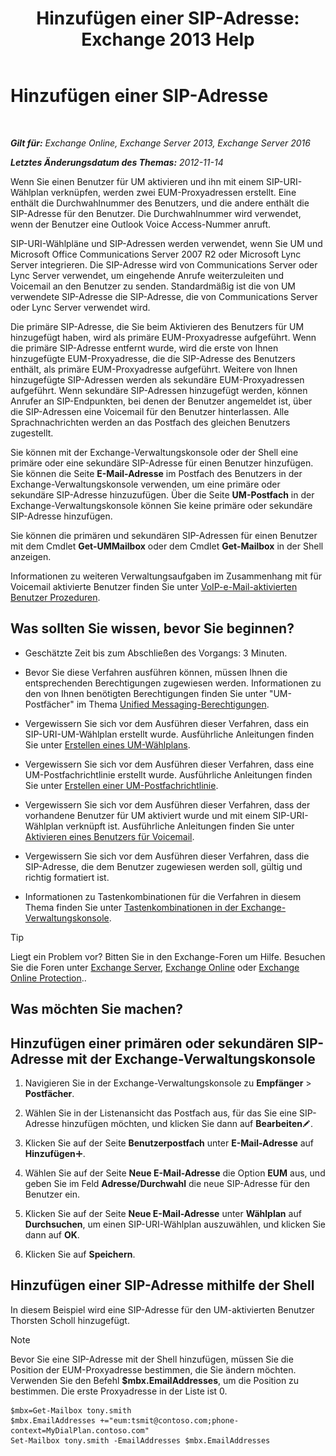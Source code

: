 ﻿---
title: 'Hinzufügen einer SIP-Adresse: Exchange 2013 Help'
TOCTitle: Hinzufügen einer SIP-Adresse
ms:assetid: 40295bcf-c62b-4f26-95ca-a8c4bd210fb3
ms:mtpsurl: https://technet.microsoft.com/de-de/library/JJ662760(v=EXCHG.150)
ms:contentKeyID: 50554802
ms.date: 04/24/2018
mtps_version: v=EXCHG.150
ms.translationtype: HT
---

# Hinzufügen einer SIP-Adresse

 

_**Gilt für:** Exchange Online, Exchange Server 2013, Exchange Server 2016_

_**Letztes Änderungsdatum des Themas:** 2012-11-14_

Wenn Sie einen Benutzer für UM aktivieren und ihn mit einem SIP-URI-Wählplan verknüpfen, werden zwei EUM-Proxyadressen erstellt. Eine enthält die Durchwahlnummer des Benutzers, und die andere enthält die SIP-Adresse für den Benutzer. Die Durchwahlnummer wird verwendet, wenn der Benutzer eine Outlook Voice Access-Nummer anruft.

SIP-URI-Wählpläne und SIP-Adressen werden verwendet, wenn Sie UM und Microsoft Office Communications Server 2007 R2 oder Microsoft Lync Server integrieren. Die SIP-Adresse wird von Communications Server oder Lync Server verwendet, um eingehende Anrufe weiterzuleiten und Voicemail an den Benutzer zu senden. Standardmäßig ist die von UM verwendete SIP-Adresse die SIP-Adresse, die von Communications Server oder Lync Server verwendet wird.

Die primäre SIP-Adresse, die Sie beim Aktivieren des Benutzers für UM hinzugefügt haben, wird als primäre EUM-Proxyadresse aufgeführt. Wenn die primäre SIP-Adresse entfernt wurde, wird die erste von Ihnen hinzugefügte EUM-Proxyadresse, die die SIP-Adresse des Benutzers enthält, als primäre EUM-Proxyadresse aufgeführt. Weitere von Ihnen hinzugefügte SIP-Adressen werden als sekundäre EUM-Proxyadressen aufgeführt. Wenn sekundäre SIP-Adressen hinzugefügt werden, können Anrufer an SIP-Endpunkten, bei denen der Benutzer angemeldet ist, über die SIP-Adressen eine Voicemail für den Benutzer hinterlassen. Alle Sprachnachrichten werden an das Postfach des gleichen Benutzers zugestellt.

Sie können mit der Exchange-Verwaltungskonsole oder der Shell eine primäre oder eine sekundäre SIP-Adresse für einen Benutzer hinzufügen. Sie können die Seite **E-Mail-Adresse** im Postfach des Benutzers in der Exchange-Verwaltungskonsole verwenden, um eine primäre oder sekundäre SIP-Adresse hinzuzufügen. Über die Seite **UM-Postfach** in der Exchange-Verwaltungskonsole können Sie keine primäre oder sekundäre SIP-Adresse hinzufügen.

Sie können die primären und sekundären SIP-Adressen für einen Benutzer mit dem Cmdlet **Get-UMMailbox** oder dem Cmdlet **Get-Mailbox** in der Shell anzeigen.

Informationen zu weiteren Verwaltungsaufgaben im Zusammenhang mit für Voicemail aktivierte Benutzer finden Sie unter [VoIP-e-Mail-aktivierten Benutzer Prozeduren](https://review.docs.microsoft.com/de-de/exchange/voice-mail-unified-messaging/set-up-voice-mail/voice-mail-enabled-user-procedures).

## Was sollten Sie wissen, bevor Sie beginnen?

  - Geschätzte Zeit bis zum Abschließen des Vorgangs: 3 Minuten.

  - Bevor Sie diese Verfahren ausführen können, müssen Ihnen die entsprechenden Berechtigungen zugewiesen werden. Informationen zu den von Ihnen benötigten Berechtigungen finden Sie unter "UM-Postfächer" im Thema [Unified Messaging-Berechtigungen](unified-messaging-permissions-exchange-2013-help.md).

  - Vergewissern Sie sich vor dem Ausführen dieser Verfahren, dass ein SIP-URI-UM-Wählplan erstellt wurde. Ausführliche Anleitungen finden Sie unter [Erstellen eines UM-Wählplans](https://review.docs.microsoft.com/de-de/exchange/voice-mail-unified-messaging/connect-voice-mail-system/create-um-dial-plan).

  - Vergewissern Sie sich vor dem Ausführen dieser Verfahren, dass eine UM-Postfachrichtlinie erstellt wurde. Ausführliche Anleitungen finden Sie unter [Erstellen einer UM-Postfachrichtlinie](https://review.docs.microsoft.com/de-de/exchange/voice-mail-unified-messaging/set-up-voice-mail/create-um-mailbox-policy).

  - Vergewissern Sie sich vor dem Ausführen dieser Verfahren, dass der vorhandene Benutzer für UM aktiviert wurde und mit einem SIP-URI-Wählplan verknüpft ist. Ausführliche Anleitungen finden Sie unter [Aktivieren eines Benutzers für Voicemail](https://review.docs.microsoft.com/de-de/exchange/voice-mail-unified-messaging/set-up-voice-mail/enable-a-user-for-voice-mail).

  - Vergewissern Sie sich vor dem Ausführen dieser Verfahren, dass die SIP-Adresse, die dem Benutzer zugewiesen werden soll, gültig und richtig formatiert ist.

  - Informationen zu Tastenkombinationen für die Verfahren in diesem Thema finden Sie unter [Tastenkombinationen in der Exchange-Verwaltungskonsole](keyboard-shortcuts-in-the-exchange-admin-center-exchange-online-protection-help.md).


> [!TIP]
> Liegt ein Problem vor? Bitten Sie in den Exchange-Foren um Hilfe. Besuchen Sie die Foren unter <A href="https://go.microsoft.com/fwlink/p/?linkid=60612">Exchange Server</A>, <A href="https://go.microsoft.com/fwlink/p/?linkid=267542">Exchange Online</A> oder <A href="https://go.microsoft.com/fwlink/p/?linkid=285351">Exchange Online Protection</A>..



## Was möchten Sie machen?

## Hinzufügen einer primären oder sekundären SIP-Adresse mit der Exchange-Verwaltungskonsole

1.  Navigieren Sie in der Exchange-Verwaltungskonsole zu **Empfänger** \> **Postfächer**.

2.  Wählen Sie in der Listenansicht das Postfach aus, für das Sie eine SIP-Adresse hinzufügen möchten, und klicken Sie dann auf **Bearbeiten**![Bearbeitungssymbol](images/Bb124582.6f53ccb2-1f13-4c02-bea0-30690e6ea71d(EXCHG.150).gif "Bearbeitungssymbol").

3.  Klicken Sie auf der Seite **Benutzerpostfach** unter **E-Mail-Adresse** auf **Hinzufügen**![Hinzufügen (Symbol)](images/JJ218640.c1e75329-d6d7-4073-a27d-498590bbb558(EXCHG.150).gif "Hinzufügen (Symbol)").

4.  Wählen Sie auf der Seite **Neue E-Mail-Adresse** die Option **EUM** aus, und geben Sie im Feld **Adresse/Durchwahl** die neue SIP-Adresse für den Benutzer ein.

5.  Klicken Sie auf der Seite **Neue E-Mail-Adresse** unter **Wählplan** auf **Durchsuchen**, um einen SIP-URI-Wählplan auszuwählen, und klicken Sie dann auf **OK**.

6.  Klicken Sie auf **Speichern**.

## Hinzufügen einer SIP-Adresse mithilfe der Shell

In diesem Beispiel wird eine SIP-Adresse für den UM-aktivierten Benutzer Thorsten Scholl hinzugefügt.


> [!NOTE]
> Bevor Sie eine SIP-Adresse mit der Shell hinzufügen, müssen Sie die Position der EUM-Proxyadresse bestimmen, die Sie ändern möchten. Verwenden Sie den Befehl <STRONG>$mbx.EmailAddresses</STRONG>, um die Position zu bestimmen. Die erste Proxyadresse in der Liste ist 0.



    $mbx=Get-Mailbox tony.smith
    $mbx.EmailAddresses +="eum:tsmit@contoso.com;phone-context=MyDialPlan.contoso.com"
    Set-Mailbox tony.smith -EmailAddresses $mbx.EmailAddresses

